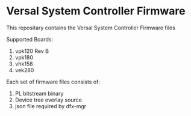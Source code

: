 # Versal System Controller Firmware

This repositary contains the Versal System Controller Firmware files

Supported Boards:
1. vpk120 Rev B
2. vpk180
3. vhk158
4. vek280

Each set of firmware files consists of:
1. PL bitstream binary
2. Device tree overlay source
3. json file required by dfx-mgr
